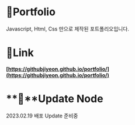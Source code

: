 # 💫Portfolio

Javascript, Html, Css 만으로 제작된 포트폴리오입니다.

# 🔗Link

**[https://githubjiyeon.github.io/portfolio/](https://githubjiyeon.github.io/portfolio/)**


# **📖**Update Node

2023.02.19 배포
Update 준비중
